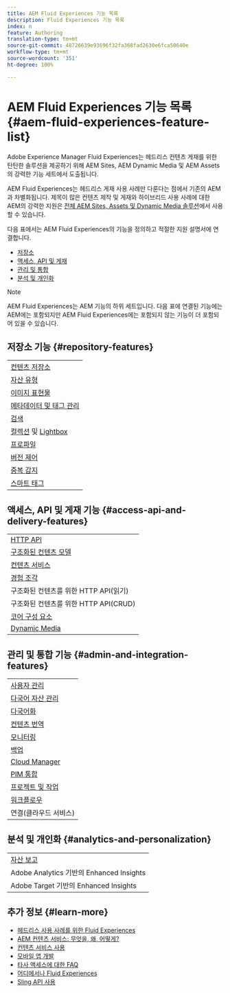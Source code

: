 ```yaml
---
title: AEM Fluid Experiences 기능 목록
description: Fluid Experiences 기능 목록
index: n
feature: Authoring
translation-type: tm+mt
source-git-commit: 48726639e93696f32fa368fad2630e6fca50640e
workflow-type: tm+mt
source-wordcount: '351'
ht-degree: 100%

---
```



# AEM Fluid Experiences 기능 목록{#aem-fluid-experiences-feature-list}

Adobe Experience Manager Fluid Experiences는 헤드리스 컨텐츠 게재를 위한 탄탄한 솔루션을 제공하기 위해 AEM Sites, AEM Dynamic Media 및 AEM Assets의 강력한 기능 세트에서 도출됩니다.

AEM Fluid Experiences는 헤드리스 게재 사용 사례만 다룬다는 점에서 기존의 AEM과 차별화됩니다. 제목이 많은 컨텐츠 제작 및 게재와 하이브리드 사용 사례에 대한 AEM의 강력한 지원은 [전체 AEM Sites, Assets 및 Dynamic Media 솔루션](https://docs.adobe.com/content/help/ko-KR/experience-manager-65/user-guide/home.html)에서 사용할 수 있습니다.

다음 표에서는 AEM Fluid Experiences의 기능을 정의하고 적절한 지원 설명서에 연결합니다.

* [저장소](#repository-features)
* [액세스, API 및 게재](#access-api-and-delivery-features)
* [관리 및 통합](#admin-and-integration-features)
* [분석 및 개인화](#analytics-and-personalization)

>[!NOTE]
>
>AEM Fluid Experiences는 AEM 기능의 하위 세트입니다. 다음 표에 연결된 기능에는 AEM에는 포함되지만 AEM Fluid Experiences에는 포함되지 않는 기능이 더 포함되어 있을 수 있습니다.

## 저장소 기능 {#repository-features}

|  |
|---|
| [컨텐츠 저장소](/help/assets/manage-assets.md) |
| [자산 유형](/help/assets/assets-formats.md) |
| [이미지 표현물](/help/assets/image-presets.md) |
| [메타데이터 및 태그 관리](/help/assets/metadata.md) |
| [검색](/help/assets/manage-assets.md) |
| [컬렉션](/help/assets/manage-assets.md) 및 [Lightbox](/help/assets/light-box.md) |
| [프로파일](/help/assets/processing-profiles.md) |
| [버전 제어](/help/assets/manage-assets.md) |
| [중복 감지](/help/assets/duplicate-detection.md) |
| [스마트 태그](/help/assets/enhanced-smart-tags.md) |

## 액세스, API 및 게재 기능 {#access-api-and-delivery-features}

|  |
|---|
| [HTTP API](/help/assets/mac-api-assets.md) |
| [구조화된 컨텐츠 모델](/help/assets/content-fragments/content-fragments.md) |
| [컨텐츠 서비스](https://helpx.adobe.com/kr/experience-manager/kt/sites/using/content-services-tutorial-use.html) |
| [경험 조각](/help/sites-authoring/experience-fragments.md) |
| 구조화된 컨텐츠를 위한 HTTP API(읽기) |
| 구조화된 컨텐츠를 위한 HTTP API(CRUD) |
| [코어 구성 요소](https://docs.adobe.com/content/help/ko-KR/experience-manager-core-components/using/introduction.html) |
| [Dynamic Media](/help/assets/dynamic-media.md) |

## 관리 및 통합 기능 {#admin-and-integration-features}

|  |
|---|
| [사용자 관리](/help/sites-administering/user-group-ac-admin.md) |
| [다국어 자산 관리](/help/assets/multilingual-assets.md) |
| [다국어화](/help/sites-developing/i18n.md) |
| [컨텐츠 번역](/help/sites-administering/translation.md) |
| [모니터링](/help/sites-deploying/monitoring-and-maintaining.md) |
| [백업](/help/sites-administering/backup-and-restore.md) |
| [Cloud Manager](https://docs.adobe.com/content/help/ko-KR/experience-manager-cloud-manager/using/introduction-to-cloud-manager.html) |
| [PIM 통합](/help/sites-authoring/managing-product-information.md) |
| [프로젝트 및 작업](/help/sites-authoring/projects.md) |
| [워크플로우](/help/sites-administering/workflows-starting.md) |
| 연결(클라우드 서비스) |

## 분석 및 개인화 {#analytics-and-personalization}

|  |
|---|
| [자산 보고](/help/assets/asset-reports.md) |
| Adobe Analytics 기반의 Enhanced Insights |
| Adobe Target 기반의 Enhanced Insights |

## 추가 정보 {#learn-more}

* [헤드리스 사용 사례를 위한 Fluid Experiences](https://helpx.adobe.com/kr/experience-manager/kt/eseminars/gems/aem-headless-usecases.html)
* [AEM 컨텐츠 서비스: 무엇을, 왜, 어떻게?](https://helpx.adobe.com/kr/experience-manager/kt/eseminars/ask-the-expert/aem-content-services.html)
* [컨텐츠 서비스 사용](https://helpx.adobe.com/kr/experience-manager/kt/sites/using/structured-fragments-content-services-feature-video-use.html)
* [모바일 앱 개발](https://docs.adobe.com/content/help/ko-KR/experience-manager-64/mobile/developing/developing-content-services.html)
* [타사 액세스에 대한 FAQ](https://helpx.adobe.com/kr/experience-manager/kt/sites/using/content-services-tutorial-use/part7.html)
* [어디에서나 Fluid Experiences](https://helpx.adobe.com/kr/experience-manager/using/using-sling-apis.html)
* [Sling API 사용](https://helpx.adobe.com/experience-manager/using/using-sling-apis.html)
